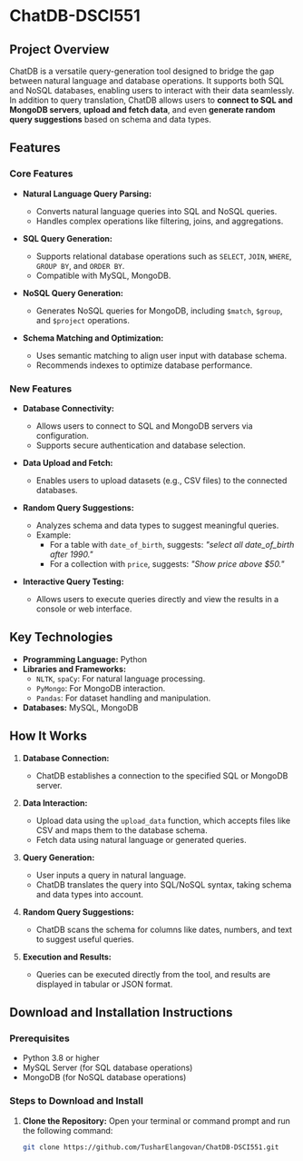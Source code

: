# ChatDB-DSCI551

## Project Overview
ChatDB is a versatile query-generation tool designed to bridge the gap between natural language and database operations. It supports both SQL and NoSQL databases, enabling users to interact with their data seamlessly. In addition to query translation, ChatDB allows users to **connect to SQL and MongoDB servers**, **upload and fetch data**, and even **generate random query suggestions** based on schema and data types.

## Features

### Core Features
- **Natural Language Query Parsing:**
  - Converts natural language queries into SQL and NoSQL queries.
  - Handles complex operations like filtering, joins, and aggregations.

- **SQL Query Generation:**
  - Supports relational database operations such as `SELECT`, `JOIN`, `WHERE`, `GROUP BY`, and `ORDER BY`.
  - Compatible with MySQL, MongoDB.

- **NoSQL Query Generation:**
  - Generates NoSQL queries for MongoDB, including `$match`, `$group`, and `$project` operations.

- **Schema Matching and Optimization:**
  - Uses semantic matching to align user input with database schema.
  - Recommends indexes to optimize database performance.

### New Features
- **Database Connectivity:**
  - Allows users to connect to SQL and MongoDB servers via configuration.
  - Supports secure authentication and database selection.

- **Data Upload and Fetch:**
  - Enables users to upload datasets (e.g., CSV files) to the connected databases.

- **Random Query Suggestions:**
  - Analyzes schema and data types to suggest meaningful queries.
  - Example:
    - For a table with `date_of_birth`, suggests: *"select all date_of_birth after 1990."*
    - For a collection with `price`, suggests: *"Show price above $50."*

- **Interactive Query Testing:**
  - Allows users to execute queries directly and view the results in a console or web interface.

## Key Technologies
- **Programming Language:** Python
- **Libraries and Frameworks:**
  - `NLTK`, `spaCy`: For natural language processing.
  - `PyMongo`: For MongoDB interaction.
  - `Pandas`: For dataset handling and manipulation.
- **Databases:** MySQL, MongoDB

## How It Works

1. **Database Connection:**
   - ChatDB establishes a connection to the specified SQL or MongoDB server.

2. **Data Interaction:**
   - Upload data using the `upload_data` function, which accepts files like CSV and maps them to the database schema.
   - Fetch data using natural language or generated queries.

3. **Query Generation:**
   - User inputs a query in natural language.
   - ChatDB translates the query into SQL/NoSQL syntax, taking schema and data types into account.

4. **Random Query Suggestions:**
   - ChatDB scans the schema for columns like dates, numbers, and text to suggest useful queries.

5. **Execution and Results:**
   - Queries can be executed directly from the tool, and results are displayed in tabular or JSON format.

## Download and Installation Instructions

### Prerequisites
- Python 3.8 or higher
- MySQL Server (for SQL database operations)
- MongoDB (for NoSQL database operations)

### Steps to Download and Install

1. **Clone the Repository:**
   Open your terminal or command prompt and run the following command:
   ```bash
   git clone https://github.com/TusharElangovan/ChatDB-DSCI551.git
   
